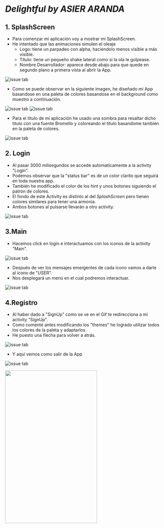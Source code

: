 # *Delightful by ASIER ARANDA*

## 1. SplashScreen

* Para comenzar mi aplicación voy a mostrar mi SplashScreen.
* He intentado que las animaciones simulen el oleaje
  * Logo: tiene un parpadeo con alpha, haciendolo menos visible a más visible.
  * Título: tiene un pequeño shake lateral como si la ola le golpease.
  * Nombre Desarrollador: aparece desde abajo para que quede en segundo plano a primera vista al abrir la App.

![issue tab](img/1_.gif)

* Como se puede observar en la siguiente imagen, he diseñado mi App basandose en una paleta de colores basandose en el background como muestro a continuación.

![issue tab](img/paletacoloresfondomar.png)
![issue tab](img/1_1_titulo.png)


* Para el titulo de mi aplicación he usado una sombra para resaltar dicho titulo con una fuente Bromello y coloreando el titulo basandome también en la paleta de colores.

![issue tab](img/1_1_sombratitulo.png)

## 2. Login
* Al pasar 3000 milisegundos se accede automaticamente a la activity "Login".
* Podemos observar que la "status bar" es de un color clarito que seguirá en toda nuestra app.
* También he modificado el color de los hint y unos botones siguiendo el patrón de colores.
* El fondo de este Activity es distinto al del *SplashScreen* pero tienen colores similares para tener una armonia.
* Ambos botones al pulsarse llevarán a otro activity.

![issue tab](img/2_1_Explicarcolores.png)


## 3.Main
* Hacemos click en login e interactuamos con los iconos de la activity "Main".

![issue tab](img/2_dentrodeloginlopciones.gif)

* Después de ver los mensajes emergentes de cada icono vamos a darle al icono de "USER".
* Nos desplegará un menú en el cual podremos interactuar.

![issue tab](img/2_1_dandoauser.gif)

## 4.Registro
* Al haber dado a "SignUp" como se ve en el Gif te redirecciona a mi activity "SignUp".
* Como comenté antes modificando los "themes" he logrado utilizar todos los colores de la paleta y adaptarlos.
* He puesto una flecha para volver a atrás.

![issue tab](img/3_explicacioncolores.png)

* Y aquí vemos como salir de la App

![issue tab](img/3_saliendoapp.gif)

<img src="img/3_saliendoapp.gif" width="300" height="500"/>


